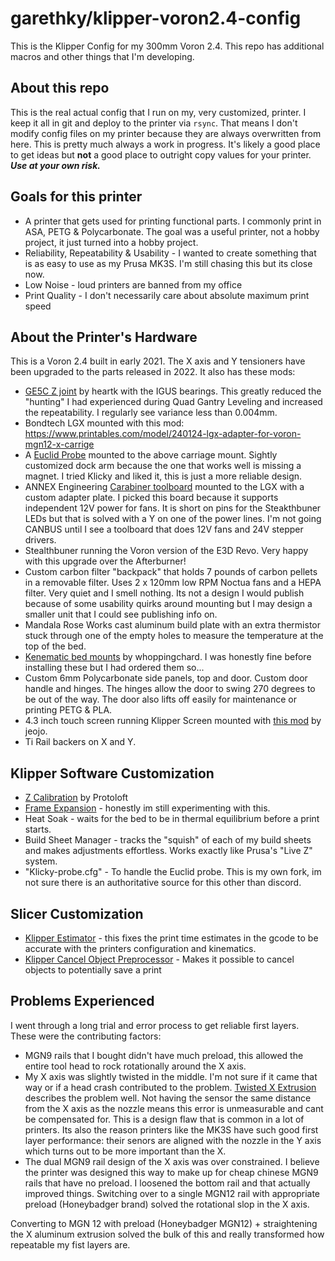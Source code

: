 # garethky/klipper-voron2.4-config

This is the Klipper Config for my 300mm Voron 2.4. This repo has additional macros and other things that I'm developing.

## About this repo

This is the real actual config that I run on my, very customized, printer. I keep it all in git and deploy to the printer via `rsync`. That means I don't modify config files on my printer because they are always overwritten from here. This is pretty much always a work in progress. It's likely a good place to get ideas but **not** a good place to outright copy values for your printer. ***Use at your own risk.***

## Goals for this printer

* A printer that gets used for printing functional parts. I commonly print in ASA, PETG & Polycarbonate. The goal was a useful printer, not a hobby project, it just turned into a hobby project.
* Reliability, Repeatability & Usability -  I wanted to create something that is as easy to use as my Prusa MK3S. I'm still chasing this but its close now.
* Low Noise - loud printers are banned from my office
* Print Quality - I don't necessarily care about absolute maximum print speed

## About the Printer's Hardware

This is a Voron 2.4 built in early 2021. The X axis and Y tensioners have been upgraded to the parts released in 2022. It also has these mods:

* [GE5C Z joint](https://github.com/VoronDesign/VoronUsers/tree/master/printer_mods/hartk1213/Voron2.4_GE5C) by heartk with the IGUS bearings. This greatly reduced the "hunting" I had experienced during Quad Gantry Leveling and increased the repeatability. I regularly see variance less than 0.004mm.
* Bondtech LGX mounted with this mod: https://www.printables.com/model/240124-lgx-adapter-for-voron-mgn12-x-carrige
* A [Euclid Probe](https://euclidprobe.github.io/) mounted to the above carriage mount. Sightly customized dock arm because the one that works well is missing a magnet. I tried Klicky and liked it, this is just a more reliable design.
* ANNEX Engineering [Carabiner toolboard](https://github.com/Annex-Engineering/Annex_Engineering_PCBs/tree/master/carabiner-toolboard) mounted to the LGX with a custom adapter plate. I picked this board because it supports independent 12V power for fans. It is short on pins for the Steakthbuner LEDs but that is solved with a Y on one of the power lines. I'm not going CANBUS until I see a toolboard that does 12V fans and 24V stepper drivers.
* Stealthbuner running the Voron version of the E3D Revo. Very happy with this upgrade over the Afterburner!
* Custom carbon filter "backpack" that holds 7 pounds of carbon pellets in a removable filter. Uses 2 x 120mm low RPM Noctua fans and a HEPA filter. Very quiet and I smell nothing. Its not a design I would publish because of some usability quirks around mounting but I may design a smaller unit that I could see publishing info on.
* Mandala Rose Works cast aluminum build plate with an extra thermistor stuck through one of the empty holes to measure the temperature at the top of the bed.
* [Kenematic bed mounts](https://github.com/tanaes/whopping_Voron_mods/blob/main/kinematic_bed/README_v2_assembly.md) by whoppingchard. I was honestly fine before installing these but I had ordered them so...
* Custom 6mm Polycarbonate side panels, top and door. Custom door handle and hinges. The hinges allow the door to swing 270 degrees to be out of the way. The door also lifts off easily for maintenance or printing PETG & PLA.
* 4.3 inch touch screen running Klipper Screen mounted with [this mod](https://github.com/VoronDesign/VoronUsers/tree/master/printer_mods/jeoje/4.3_Inch_Touchscreen_Mount) by jeojo.
* Ti Rail backers on X and Y.

## Klipper Software Customization
* [Z Calibration](https://github.com/protoloft/klipper_z_calibration) by Protoloft
* [Frame Expansion](https://github.com/alchemyEngine/klipper_frame_expansion_comp) - honestly im still experimenting with this.
* Heat Soak - waits for the bed to be in thermal equilibrium before a print starts.
* Build Sheet Manager - tracks the "squish" of each of my build sheets and makes adjustments effortless. Works exactly like Prusa's "Live Z" system.
* "Klicky-probe.cfg" -  To handle the Euclid probe. This is my own fork, im not sure there is an authoritative source for this other than discord.

## Slicer Customization
* [Klipper Estimator](https://github.com/Annex-Engineering/klipper_estimator) - this fixes the print time estimates in the gcode to be accurate with the printers configuration and kinematics.
* [Klipper Cancel Object Preprocessor](https://github.com/kageurufu/preprocess_cancellation) - Makes it possible to cancel objects to potentially save a print

## Problems Experienced
I went through a long trial and error process to get reliable first layers. These were the contributing factors:

* MGN9 rails that I bought didn't have much preload, this allowed the entire tool head to rock rotationally around the X axis.
* My X axis was slightly twisted in the middle. I'm not sure if it came that way or if a head crash contributed to the problem. [Twisted X Extrusion](https://voron.dozuki.com/Guide/High+on+One+Side+and+Low+on+the+Other+(Twisted+X+Extrusion)/45) describes the problem well. Not having the sensor the same distance from the X axis as the nozzle means this error is unmeasurable and cant be compensated for. This is a design flaw that is common in a lot of printers. Its also the reason printers like the MK3S have such good first layer performance: their senors are aligned with the nozzle in the Y axis which turns out to be more important than the X.
* The dual MGN9 rail design of the X axis was over constrained. I believe the printer was designed this way to make up for cheap chinese MGN9 rails that have no preload. I loosened the bottom rail and that actually improved things. Switching over to a single MGN12 rail with appropriate preload (Honeybadger brand) solved the rotational slop in the X axis.

Converting to MGN 12 with preload (Honeybadger MGN12) + straightening the X aluminum extrusion solved the bulk of this and really transformed how repeatable my fist layers are.